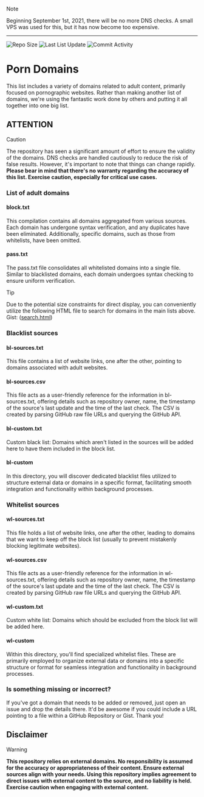 > [!NOTE]
> Beginning September 1st, 2021, there will be no more DNS checks. A small VPS was used for this, but it has now become too expensive.

---

![Repo Size](https://img.shields.io/github/repo-size/Bon-Appetit/porn-domains?style=flat-square&logo=github&label=Repo%20Size&cacheSeconds=86400) ![Last List Update](https://img.shields.io/badge/dynamic/json?url=https%3A%2F%2Fapi.github.com%2Frepos%2FBon-Appetit%2Fporn-domains%2Fcommits%3Fpath%3Dblock.txt%26page%3D1%26per_page%3D1&query=%24%5B0%5D.commit.author.date&style=flat-square&logo=github&label=Last%20List%20Update&cacheSeconds=86400) ![Commit Activity](https://img.shields.io/github/commit-activity/y/Bon-Appetit/porn-domains?style=flat-square&logo=github&label=Commit%20Activity&cacheSeconds=86400)

# Porn Domains
This list includes a variety of domains related to adult content, primarily focused on pornographic websites. Rather than making another list of domains, we're using the fantastic work done by others and putting it all together into one big list.

## ATTENTION
> [!CAUTION]
> The repository has seen a significant amount of effort to ensure the validity of the domains. DNS checks are handled cautiously to reduce the risk of false results. However, it's important to note that things can change rapidly. **Please bear in mind that there's no warranty regarding the accuracy of this list. Exercise caution, especially for critical use cases.**

### List of adult domains

#### block.txt
This compilation contains all domains aggregated from various sources. Each domain has undergone syntax verification, and any duplicates have been eliminated. Additionally, specific domains, such as those from whitelists, have been omitted.

#### pass.txt
The pass.txt file consolidates all whitelisted domains into a single file. Similar to blacklisted domains, each domain undergoes syntax checking to ensure uniform verification.

> [!TIP]
> Due to the potential size constraints for direct display, you can conveniently utilize the following HTML file to search for domains in the main lists above. Gist: ([search.html](https://gist.github.com/CodeAlDente/ee033860b0963b34ed107e95102870f7#file-search-html))

### Blacklist sources

#### bl-sources.txt
This file contains a list of website links, one after the other, pointing to domains associated with adult websites.

#### bl-sources.csv
This file acts as a user-friendly reference for the information in bl-sources.txt, offering details such as repository owner, name, the timestamp of the source's last update and the time of the last check. The CSV is created by parsing GitHub raw file URLs and querying the GitHub API.

#### bl-custom.txt
Custom black list: Domains which aren't listed in the sources will be added here to have them included in the block list.

#### bl-custom
In this directory, you will discover dedicated blacklist files utilized to structure external data or domains in a specific format, facilitating smooth integration and functionality within background processes.

### Whitelist sources

#### wl-sources.txt
This file holds a list of website links, one after the other, leading to domains that we want to keep off the block list (usually to prevent mistakenly blocking legitimate websites).

#### wl-sources.csv
This file acts as a user-friendly reference for the information in wl-sources.txt, offering details such as repository owner, name, the timestamp of the source's last update and the time of the last check. The CSV is created by parsing GitHub raw file URLs and querying the GitHub API.

#### wl-custom.txt
Custom white list: Domains which should be excluded from the block list will be added here.

#### wl-custom
Within this directory, you'll find specialized whitelist files. These are primarily employed to organize external data or domains into a specific structure or format for seamless integration and functionality in background processes.

### Is something missing or incorrect?
If you've got a domain that needs to be added or removed, just open an issue and drop the details there. It'd be awesome if you could include a URL pointing to a file within a GitHub Repository or Gist. Thank you!

## Disclaimer
> [!WARNING]
> **This repository relies on external domains. No responsibility is assumed for the accuracy or appropriateness of their content. Ensure external sources align with your needs. Using this repository implies agreement to direct issues with external content to the source, and no liability is held. Exercise caution when engaging with external content.**